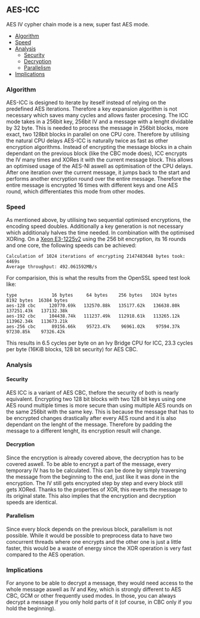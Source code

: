 ## AES-ICC
AES IV cypher chain mode is a new, super fast AES mode.

- [Algorithm](#Algorithm)
- [Speed](#Speed)
- [Analysis](#Analysis)
	- [Security](#Security)
	- [Decryption](#Decryption)
	- [Parallelism](#Parallelism)
- [Implications](#Implications)

### Algorithm
AES-ICC is designed to iterate by iteself instead of relying on the predefined AES iterations. Therefore a key expansion algorithm is not necessary which saves many cycles and allows faster procesing. The ICC mode takes in a 256bit key, 256bit IV and a message with a lenght dividable by 32 byte. This is needed to process the message in 256bit blocks, more exact, two 128bit blocks in parallel on one CPU core. Therefore by utilising the natural CPU delays AES-ICC is naturally twice as fast as other encryption algorithms. Instead of encrypting the message blocks in a chain dependant on the previous block (like the CBC mode does), ICC encrypts the IV many times and XORes it with the current message block. This allows an optimised usage of the AES-NI aswell as optimisation of the CPU delays. After one iteration over the current message, it jumps back to the start and performs another encryption round over the entire message. Therefore the entire message is encrypted 16 times with different keys and one AES round, which differentiates this mode from other modes.

### Speed
As mentioned above, by utilising two sequential optimised encryptions, the encoding speed doubles. Additionally a key generation is not necessary which additionaly halves the time needed. In combination with the optimised XORing. On a [Xeon E3-1225v2](https://ark.intel.com/content/www/us/en/ark/products/65733/intel-xeon-processor-e3-1225-v2-8m-cache-3-20-ghz.html) using the 256 bit encryption, its 16 rounds and one core, the following speeds can be achieved:
```
Calculation of 1024 iterations of encrypting 2147483648 bytes took: 4469s
Average throughput: 492.061592MB/s
```
For comparision, this is what the results from the OpenSSL speed test look like:
```
type             16 bytes     64 bytes    256 bytes   1024 bytes   8192 bytes  16384 bytes
aes-128 cbc     120770.69k   132570.88k   135177.62k   136638.80k   137251.43k   137132.38k
aes-192 cbc     104438.74k   111237.49k   112918.61k   113265.12k   113962.34k   113673.21k
aes-256 cbc      89156.66k    95723.47k    96961.02k    97594.37k    97230.85k    97326.42k
```
This results in 6.5 cycles per byte on an Ivy Bridge CPU for ICC, 23.3 cycles per byte (16KiB blocks, 128 bit security) for AES CBC.

### Analysis
#### Security
AES ICC is a variant of AES CBC, thefore the security of both is nearly equivalent. Encrypting two 128 bit blocks with two 128 bit keys using one AES round multiple times is more secure than using multiple AES rounds on the same 256bit with the same key. This is because the message that has to be encrypted changes drastically after every AES round and it is also dependant on the lenght of the message. Therefore by padding the message to a different lenght, its encryption result will change.

#### Decryption
Since the encryption is already covered above, the decryption has to be covered aswell. To be able to encrypt a part of the message, every temporary IV has to be calculated. This can be done by simply traversing the message from the beginning to the end, just like it was done in the encryption. The IV still gets encrypted step by step and every block still gets XORed. Thanks to the properties of XOR, this reverts the message to its original state. This also implies that the encryption and decryption speeds are identical.

#### Parallelism
Since every block depends on the previous block, parallelism is not possible. While it would be possible to preprocess data to have two concurrent threads where one encrypts and the other one is just a little faster, this would be a waste of energy since the XOR operation is very fast compared to the AES operation.

### Implications
For anyone to be able to decrypt a message, they would need access to the whole message aswell as IV and Key, which is strongly different to AES CBC, GCM or other frequently used modes. In those, you can always decrypt a message if you only hold parts of it (of course, in CBC only if you hold the beginning).
